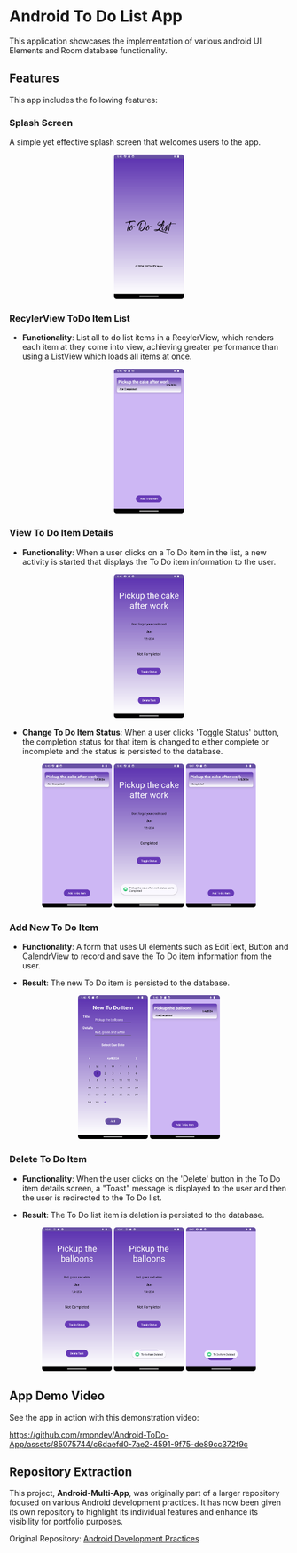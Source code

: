 # Android To Do List App

This application showcases the implementation of various android UI Elements and Room database functionality.

## Features

This app includes the following features:

### Splash Screen

A simple yet effective splash screen that welcomes users to the app.

<p align="center">
  <img src="/screenshots/SplashScreen.png" alt="Splash Screen" style="width:25%;">
</p>

### RecylerView ToDo Item List

- **Functionality**: List all to do list items in a RecylerView, which renders each item at they come into view, achieving greater performance than using a ListView which loads all items at once. 

<p align="center">
  <img src="/screenshots/ToDoItemList.png" alt="Camera Permission Request" style="width:25%;">
</p>

### View To Do Item Details

- **Functionality**: When a user clicks on a To Do item in the list, a new activity is started that displays the To Do item information to the user.

<p align="center">
  <img src="/screenshots/ToDoItemDetails.png" alt="To Do Item Details" style="width:25%;">
</p>

- **Change To Do Item Status**: When a user clicks 'Toggle Status' button, the completion status for that item is changed to either complete or incomplete and the status is persisted to the database.

<p align="center">
  <img src="/screenshots/ToDoItemList.png" alt="To Do Item Status Change" style="width:25%;">
  <img src="/screenshots/ToDoItemStatusChange.png" alt="To Do Item Status Change" style="width:25%;">
  <img src="/screenshots/ToDoItemPostStatusChange.png" alt="To Do Item Status Change" style="width:25%;">
</p>

### Add New To Do Item

- **Functionality**: A form that uses UI elements such as EditText, Button and CalendrView to record and save the To Do item information from the user.

- **Result**: The new To Do item is persisted to the database.

<p align="center">
  <img src="/screenshots/AddNewToDoItem.png" alt="Add New To Do Item" style="width:25%;">
  <img src="/screenshots/NewToDoListItemAdded.png" alt="New To Do List Item Added" style="width:25%;">
</p>

### Delete To Do Item

- **Functionality**: When the user clicks on the 'Delete' button in the To Do item details screen, a "Toast" message is displayed to the user and then the user is redirected to the To Do list.

- **Result**: The To Do list item is deletion is persisted to the database.

<p align="center">
  <img src="/screenshots/ToDoItemPreDeletion.png" alt="To Do Item Pre Deletion" style="width:25%;">
  <img src="/screenshots/ToDoItemDeletion.png" alt="To Do Item Deletion" style="width:25%;">
  <img src="/screenshots/ToDoItemListPostDeletion.png" alt="To Do Item Post Deletion" style="width:25%;">
</p>

## App Demo Video

See the app in action with this demonstration video:

https://github.com/rmondev/Android-ToDo-App/assets/85075744/c6daefd0-7ae2-4591-9f75-de89cc372f9c

## Repository Extraction

This project, **Android-Multi-App**, was originally part of a larger repository focused on various Android development practices. It has now been given its own repository to highlight its individual features and enhance its visibility for portfolio purposes.

Original Repository: [Android Development Practices](https://github.com/rmondev/Android-Development/tree/main/Assignments/ToDoApplication_AS3)
